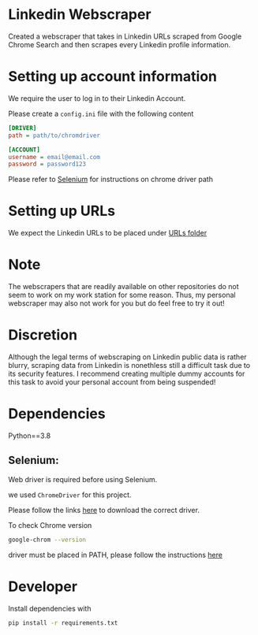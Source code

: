 # Linkedin Webscraper
 Created a webscraper that takes in Linkedin URLs scraped from Google Chrome Search and then scrapes every Linkedin profile information.

# Setting up account information

We require the user to log in to their Linkedin Account.

Please create a `config.ini` file with the following content

```ini
[DRIVER]
path = path/to/chromdriver

[ACCOUNT]
username = email@email.com
password = password123
```

Please refer to [Selenium](#Selenium) for instructions on chrome driver path

# Setting up URLs

We expect the Linkedin URLs to be placed under [URLs folder](URLs)

# Note
 The webscrapers that are readily available on other repositories do not seem to work on my work station for some reason. Thus, my personal webscraper may also not work for you but do feel free to try it out!

# Discretion
 Although the legal terms of webscraping on Linkedin public data is rather blurry, scraping data from Linkedin is nonethless still a difficult task due to its security features. I recommend creating multiple dummy accounts for this task to avoid your personal account from being suspended!
 
# Dependencies

Python==3.8

## Selenium:

Web driver is required before using Selenium.

we used `ChromeDriver` for this project.

Please follow the links [here](https://chromedriver.chromium.org/downloads) to download the correct driver.

To check Chrome version
```bash
google-chrom --version
```

driver must be placed in PATH, please follow the instructions
[here](https://www.browserstack.com/guide/run-selenium-tests-using-selenium-chromedriver)

# Developer

Install dependencies with
```bash
pip install -r requirements.txt
```
